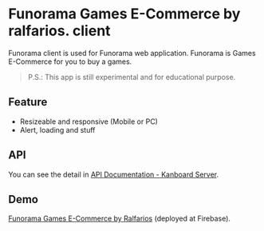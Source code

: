 # Funorama Games E-Commerce by ralfarios. client
Funorama client is used for Funorama web application. Funorama is Games E-Commerce for you to buy a games.

> P.S.: This app is still experimental and for educational purpose.

## Feature
 - Resizeable and responsive (Mobile or PC)
 - Alert, loading and stuff

## API
You can see the detail in [API Documentation - Kanboard Server](https://github.com/Ralfarios/ecommerce-server/blob/main/api_doc.md). 

## Demo
[Funorama Games E-Commerce by Ralfarios](https://lefunorama.web.app/) (deployed at Firebase). 
